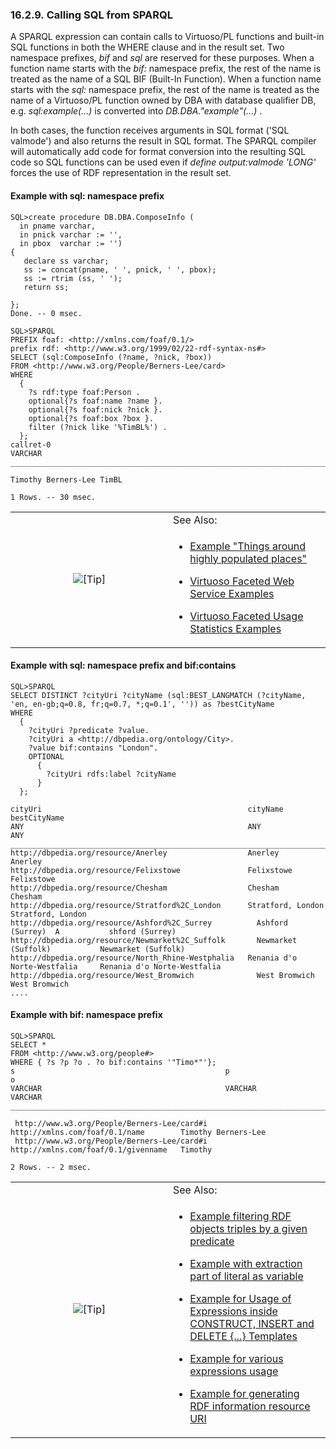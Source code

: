 <div>

<div>

<div>

<div>

### 16.2.9. Calling SQL from SPARQL

</div>

</div>

</div>

A SPARQL expression can contain calls to Virtuoso/PL functions and
built-in SQL functions in both the WHERE clause and in the result set.
Two namespace prefixes, <span class="emphasis">*bif*</span> and
<span class="emphasis">*sql*</span> are reserved for these purposes.
When a function name starts with the
<span class="emphasis">*bif:*</span> namespace prefix, the rest of the
name is treated as the name of a SQL BIF (Built-In Function). When a
function name starts with the <span class="emphasis">*sql:*</span>
namespace prefix, the rest of the name is treated as the name of a
Virtuoso/PL function owned by DBA with database qualifier DB, e.g.
<span class="emphasis">*sql:example(...)*</span> is converted into
<span class="emphasis">*DB.DBA."example"(...)*</span> .

In both cases, the function receives arguments in SQL format ('SQL
valmode') and also returns the result in SQL format. The SPARQL compiler
will automatically add code for format conversion into the resulting SQL
code so SQL functions can be used even if <span class="emphasis">*define
output:valmode 'LONG'*</span> forces the use of RDF representation in
the result set.

<div>

<div>

<div>

<div>

#### Example with sql: namespace prefix

</div>

</div>

</div>

``` programlisting
SQL>create procedure DB.DBA.ComposeInfo (
  in pname varchar,
  in pnick varchar := '',
  in pbox  varchar := '')
{
   declare ss varchar;
   ss := concat(pname, ' ', pnick, ' ', pbox);
   ss := rtrim (ss, ' ');
   return ss;

};
Done. -- 0 msec.

SQL>SPARQL
PREFIX foaf: <http://xmlns.com/foaf/0.1/>
prefix rdf: <http://www.w3.org/1999/02/22-rdf-syntax-ns#>
SELECT (sql:ComposeInfo (?name, ?nick, ?box))
FROM <http://www.w3.org/People/Berners-Lee/card>
WHERE
  {
    ?s rdf:type foaf:Person .
    optional{?s foaf:name ?name }.
    optional{?s foaf:nick ?nick }.
    optional{?s foaf:box ?box }.
    filter (?nick like '%TimBL%') .
  };
callret-0
VARCHAR
_______________________________________________________________________________

Timothy Berners-Lee TimBL

1 Rows. -- 30 msec.
```

<div>

<table data-border="0" data-summary="Tip: See Also:">
<colgroup>
<col style="width: 50%" />
<col style="width: 50%" />
</colgroup>
<tbody>
<tr class="odd">
<td rowspan="2" style="text-align: center;" data-valign="top"
width="25"><img src="images/tip.png" alt="[Tip]" /></td>
<td style="text-align: left;">See Also:</td>
</tr>
<tr class="even">
<td style="text-align: left;" data-valign="top"><div
class="itemizedlist">
<ul>
<li><p><a href="rdfsparqlgeospatexmp.html#rdfsparqlgeospatexmp11"
class="link" title="Example 11">Example "Things around highly populated
places"</a></p></li>
<li><p><a href="virtuosospongerfacent.html" class="link"
title="16.12. Virtuoso Faceted Web Service">Virtuoso Faceted Web Service
Examples</a></p></li>
<li><p><a href="virtuosospongerfaceusagest.html#virtfacetusage6"
class="link" title="Figure 16.151. Usage Statistics">Virtuoso Faceted
Usage Statistics Examples</a></p></li>
</ul>
</div></td>
</tr>
</tbody>
</table>

</div>

</div>

<div>

<div>

<div>

<div>

#### Example with sql: namespace prefix and bif:contains

</div>

</div>

</div>

``` programlisting
SQL>SPARQL
SELECT DISTINCT ?cityUri ?cityName (sql:BEST_LANGMATCH (?cityName, 'en, en-gb;q=0.8, fr;q=0.7, *;q=0.1', '')) as ?bestCityName
WHERE
  {
    ?cityUri ?predicate ?value.
    ?cityUri a <http://dbpedia.org/ontology/City>.
    ?value bif:contains "London".
    OPTIONAL
      {
        ?cityUri rdfs:label ?cityName
      }
  };

cityUri                                              cityName                      bestCityName
ANY                                                  ANY                             ANY
______________________________________________________________________________________________________________
http://dbpedia.org/resource/Anerley                  Anerley                         Anerley
http://dbpedia.org/resource/Felixstowe               Felixstowe                    Felixstowe
http://dbpedia.org/resource/Chesham                  Chesham                         Chesham
http://dbpedia.org/resource/Stratford%2C_London      Stratford, London             Stratford, London
http://dbpedia.org/resource/Ashford%2C_Surrey          Ashford (Surrey)  A           shford (Surrey)
http://dbpedia.org/resource/Newmarket%2C_Suffolk       Newmarket (Suffolk)           Newmarket (Suffolk)
http://dbpedia.org/resource/North_Rhine-Westphalia   Renania d'o Norte-Westfalia     Renania d'o Norte-Westfalia
http://dbpedia.org/resource/West_Bromwich              West Bromwich                   West Bromwich
....
```

</div>

<div>

<div>

<div>

<div>

#### Example with bif: namespace prefix

</div>

</div>

</div>

``` programlisting
SQL>SPARQL
SELECT *
FROM <http://www.w3.org/people#>
WHERE { ?s ?p ?o . ?o bif:contains '"Timo*"'};
s                                               p                                     o
VARCHAR                                         VARCHAR                               VARCHAR
_______________________________________________________________________________

 http://www.w3.org/People/Berners-Lee/card#i    http://xmlns.com/foaf/0.1/name        Timothy Berners-Lee
 http://www.w3.org/People/Berners-Lee/card#i    http://xmlns.com/foaf/0.1/givenname   Timothy

2 Rows. -- 2 msec.
```

<div>

<table data-border="0" data-summary="Tip: See Also:">
<colgroup>
<col style="width: 50%" />
<col style="width: 50%" />
</colgroup>
<tbody>
<tr class="odd">
<td rowspan="2" style="text-align: center;" data-valign="top"
width="25"><img src="images/tip.png" alt="[Tip]" /></td>
<td style="text-align: left;">See Also:</td>
</tr>
<tr class="even">
<td style="text-align: left;" data-valign="top"><div
class="itemizedlist">
<ul>
<li><p><a href="rdfpredicatessparql.html#rdfpredicatessparqlexamples"
class="link" title="Examples">Example filtering RDF objects triples by a
given predicate</a></p></li>
<li><p><a
href="rdfsparqlprotocolendpoint.html#rdfsparqlendpointexamples6"
class="link"
title="Example with extraction part of literal as variable">Example with
extraction part of literal as variable</a></p></li>
<li><p><a href="rdfsparul.html#rdfsparulexamples25" class="link"
title="Example usage of expressions inside CONSTRUCT, INSERT and DELETE {...} Templates">Example
for Usage of Expressions inside CONSTRUCT, INSERT and DELETE {...}
Templates</a></p></li>
<li><p><a href="rdfsparul.html#rdfsparulexamples5" class="link"
title="Example for various expressions usage">Example for various
expressions usage</a></p></li>
<li><p><a href="rdfsparul.html#rdfsparulexamples8" class="link"
title="Example for generating RDF information resource URI">Example for
generating RDF information resource URI</a></p></li>
</ul>
</div></td>
</tr>
</tbody>
</table>

</div>

</div>

</div>
